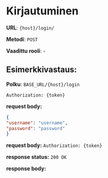 # Kirjautuminen

**URL**: `{host}/login/`

**Metodi**: `POST`

**Vaadittu rooli**: -

## Esimerkkivastaus:

**Polku**: `BASE_URL/{host}/login`

`Authorization: {token}`

**request body:** 

```json
{
"username": "username",
"password": "password"
}

```
**request body:** `Authorization: {token}`

**response status:** `200 OK`

**response body:**
